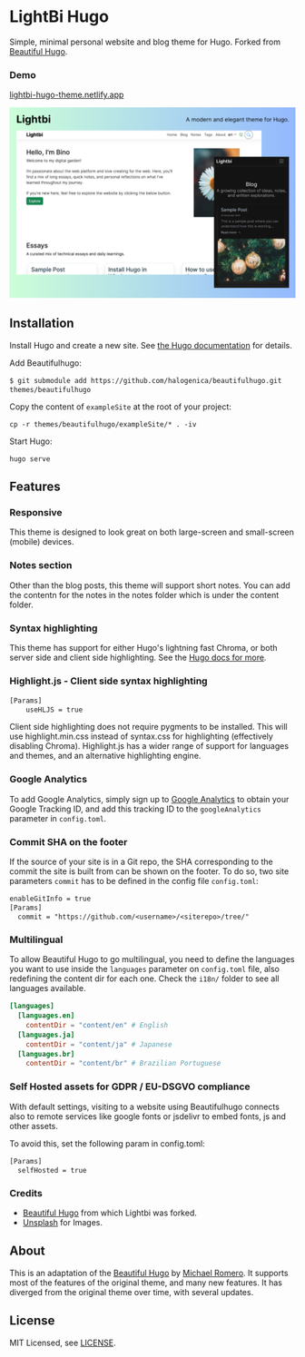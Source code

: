 # LightBi Hugo 

Simple, minimal personal website and blog theme for Hugo. Forked from [Beautiful Hugo](https://github.com/halogenica/beautifulhugo).

### Demo

[lightbi-hugo-theme.netlify.app](https://lightbi-hugo-theme.netlify.app/)


![LightBi Hugo Theme Screenshot](https://github.com/binokochumolvarghese/lightbi-hugo/blob/master/images/screenshot.png)


## Installation

Install Hugo and create a new site. See [the Hugo documentation](https://gohugo.io/getting-started/quick-start/) for details.

Add Beautifulhugo:

    $ git submodule add https://github.com/halogenica/beautifulhugo.git themes/beautifulhugo

Copy the content of `exampleSite` at the root of your project:

    cp -r themes/beautifulhugo/exampleSite/* . -iv
    
Start Hugo:

    hugo serve

## Features

### Responsive

This theme is designed to look great on both large-screen and small-screen (mobile) devices.

### Notes section

Other than the blog posts, this theme will support short notes. You can add the contentn for the notes in the notes folder which is under the content folder. 

### Syntax highlighting

This theme has support for either Hugo's lightning fast Chroma, or both server side and client side highlighting. See the [Hugo docs for more](https://gohugo.io/content-management/syntax-highlighting/).

### Highlight.js - Client side syntax highlighting
```
[Params]
    useHLJS = true
```
Client side highlighting does not require pygments to be installed. This will use highlight.min.css instead of syntax.css for highlighting (effectively disabling Chroma). Highlight.js has a wider range of support for languages and themes, and an alternative highlighting engine.

### Google Analytics

To add Google Analytics, simply sign up to [Google Analytics](https://www.google.com/analytics/) to obtain your Google Tracking ID, and add this tracking ID to the `googleAnalytics` parameter in `config.toml`.

### Commit SHA on the footer

If the source of your site is in a Git repo, the SHA corresponding to the commit the site is built from can be shown on the footer. To do so, two site parameters `commit` has to be defined in the config file `config.toml`:

```
enableGitInfo = true
[Params]
  commit = "https://github.com/<username>/<siterepo>/tree/"
```
### Multilingual

To allow Beautiful Hugo to go multilingual, you need to define the languages
you want to use inside the `languages` parameter on `config.toml` file, also
redefining the content dir for each one. Check the `i18n/` folder to see all
languages available.

```toml
[languages]
  [languages.en] 
    contentDir = "content/en" # English
  [languages.ja]
    contentDir = "content/ja" # Japanese
  [languages.br]
    contentDir = "content/br" # Brazilian Portuguese
```

### Self Hosted assets for GDPR / EU-DSGVO compliance

With default settings, visiting to a website using Beautifulhugo connects also to remote services like google fonts or jsdelivr to embed fonts, js and other assets.

To avoid this, set the following param in config.toml:

```
[Params]
  selfHosted = true
```

### Credits

- [Beautiful Hugo](https://github.com/halogenica/beautifulhugo) from which Lightbi was forked.
- [Unsplash](https://unsplash.com/) for Images.

## About

This is an adaptation of the [Beautiful Hugo](https://github.com/halogenica/beautifulhugo) by [Michael Romero](https://github.com/halogenica). It supports most of the features of the original theme, and many new features. It has diverged from the original theme over time, with several updates.

## License

MIT Licensed, see [LICENSE](https://github.com/binokochumolvarghese/lightbi-hugo/blob/master/LICENSE).

